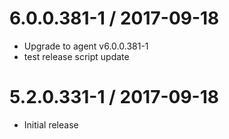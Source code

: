 
6.0.0.381-1 / 2017-09-18
========================

  * Upgrade to agent v6.0.0.381-1
  * test release script update

5.2.0.331-1 / 2017-09-18
========================

  * Initial release
